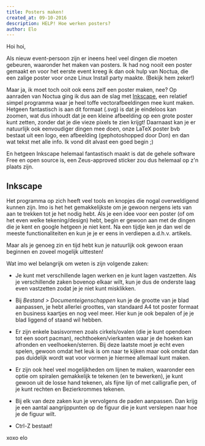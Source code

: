 ```yaml
---
title: Posters maken!
created_at: 09-10-2016
description: HELP! Hoe werken posters?
author: Elo
---
```


Hoi hoi,

Als nieuw event-persoon zijn er ineens heel veel dingen die moeten gebeuren, waaronder het maken van posters.
Ik had nog nooit een poster gemaakt en voor het eerste event kreeg ik dan ook hulp van Noctua,
die een zalige poster voor onze Linux Install party maakte. (Bekijk hem zeker!)

Maar ja, ik moet toch ooit ook eens zelf een poster maken, nee?
Op aanraden van Noctua ging ik dus aan de slag met [Inkscape](//inkscape.org/),
een relatief simpel programma waar je heel toffe vectorafbeeldingen mee kunt maken.
Hetgeen fantastisch is aan dit formaat (.svg) is dat je eindeloos kan zoomen,
wat dus inhoudt dat je een kleine afbeelding op een grote poster kunt zetten, zonder dat je die vieze pixels te zien krijgt!
Daarnaast kan je er natuurlijk ook eenvoudiger dingen mee doen, onze LaTeX poster bvb bestaat uit een logo, een afbeelding (gephotoshopped door Don) en dan wat tekst met alle info.
Ik vond dit alvast een goed begin ;)

En hetgeen Inkscape helemaal fantastisch maakt is dat de gehele software Free en open source is, een Zeus-approved sticker zou dus helemaal op z'n plaats zijn.


## Inkscape

Het programma op zich heeft veel tools en knopjes die nogal overweldigend kunnen zijn.
Imo is het het gemakkelijkste om je gewoon nergens iets van aan te trekken tot je het nodig hebt.
Als je een idee voor een poster (of om het even welke tekening/design) hebt, begin er gewoon aan met de dingen die je kent
en google hetgeen je niet kent.
Na een tijdje ken je dan wel de meeste functionaliteiten en kun je je er eens in verdiepen a.d.h.v. artikels.

Maar als je genoeg zin en tijd hebt kun je natuurlijk ook gewoon eraan beginnen en zoveel mogelijk uittesten!

Wat imo wel belangrijk om weten is zijn volgende zaken:

* Je kunt met verschillende lagen werken en je kunt lagen vastzetten.
  Als je verschillende zaken bovenop elkaar wilt, kun je dus de onderste laag even vastzetten zodat je je niet kunt misklikken.

* Bij *Bestand > Documenteigenschappen* kun je de grootte van je blad aanpassen,
  je hebt allerlei groottes, van standaard A4 tot poster formaat en business kaartjes en nog veel meer.
  Hier kun je ook bepalen of je je blad liggend of staand wil hebben.

* Er zijn enkele basisvormen zoals cirkels/ovalen (die je kunt opendoen tot een soort pacman),
  rechthoeken/vierkanten waar je de hoeken kan afronden en veelhoeken/sterren.
  Bij deze laatste moet je echt even spelen, gewoon omdat het leuk is om naar te kijken
  maar ook omdat dan pas duidelijk wordt wat voor vormen je hiermee allemaal kunt maken.

* Er zijn ook heel veel mogelijkheden om lijnen te maken, waaronder een optie om spiralen gemakkelijk te tekenen (en te bewerken),
  je kunt gewoon uit de losse hand tekenen, als fijne lijn of met calligrafie pen,
  of je kunt rechten en Bezierkrommes tekenen.

* Bij elk van deze zaken kun je vervolgens de paden aanpassen.
  Dan krijg je een aantal aangrijppunten op de figuur die je kunt verslepen naar hoe je de figuur wilt.

* Ctrl-Z bestaat!

xoxo
elo

